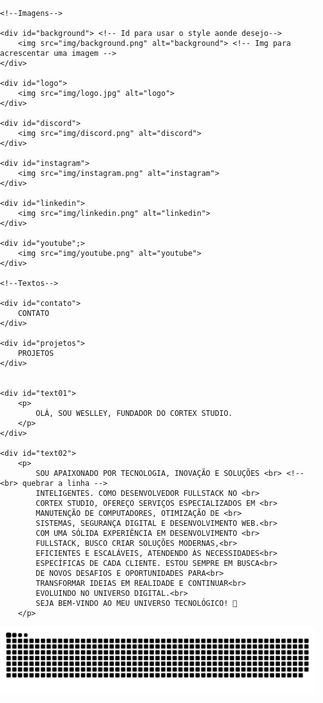 <!DOCTYPE html>
<html lang="pt-br">
<head>
    <meta charset="UTF-8">
    <meta name="viewport" content="width=device-width, initial-scale=1.0">
    <title>github</title>

<style>
    /* Define que o body ocupara toda a tela */
    body {
        width: 100%;
        height: 100vh; /* 100% da altura da tela */
        margin: 0;
        padding: 0;
        box-sizing: border-box;
        overflow-x: hidden; /* Evita barra de rolagem horizontal */
    }

    /*Define o fundo*/
    #background img {
        background-size: cover; /* Faz a imagem cobrir toda a tela */
        background-position: center; /* Centraliza a imagem */
        background-repeat: no-repeat; /* Evita repetição */
        width: 100%;
        height: 100vh; /* 100% da altura da tela */

    }
    
    #logo img {
        width: 350px; /* Ajuste o tamanho conforme necessário */
        border-radius: 300%;
    }

    /*Define de imagens*/
    #logo {
        position: absolute;
        left: 138px;
        top: 110px;
    }

    #instagram img {
        position: absolute;
        left: 159px;
        top: 491px;
    }

    #youtube img {
        position: absolute;
        left: 233px;
        top: 491px;
    }

    #discord img {
        position: absolute;
        left: 320px;
        top: 491px;
    }

    #linkedin img {
        position: absolute;
        left: 407px;
        top: 491px;
    }

    /* Textos */
    #projetos {
        font-family: 'Roboto' , sans-serif;
        font-size: 32px;
        color: #817FAD;
        position: absolute;
        left: 813px;
        top: 50px;
    }

    #contato {
        font-family: 'Roboto' , sans-serif;
        font-size: 32px;
        color: #817FAD;
        position: absolute;
        left: 1013px;
        top: 50px;
    }

    #text01 p{
        font-family: 'Roboto' , sans-serif; /*mudar a fonte*/ 
        font-size: 20px ; /*mudar o tamanho da fonte*/
        color: #E0E0E0; /*mudar a cor*/   
        position: absolute;
        left: 650px;
        top: 110px;
        text-align: center; /*deixar alinhado o texto*/ 
    }

    #text02 p{
        font-family: 'Roboto' , sans-serif;
        font-size: 20px; 
        color: #B8B8D1;
        position: absolute;
        left: 611px;
        top: 146px;
        text-align: center;
    }
</style>


</head>
<body>

    <!--Imagens-->

    <div id="background"> <!-- Id para usar o style aonde desejo-->
        <img src="img/background.png" alt="background"> <!-- Img para acrescentar uma imagem -->
    </div>

    <div id="logo"> 
        <img src="img/logo.jpg" alt="logo">
    </div>

    <div id="discord">
        <img src="img/discord.png" alt="discord">
    </div>
    
    <div id="instagram">
        <img src="img/instagram.png" alt="instagram">
    </div>

    <div id="linkedin">
        <img src="img/linkedin.png" alt="linkedin">
    </div>

    <div id="youtube";>
        <img src="img/youtube.png" alt="youtube">
    </div>

    <!--Textos-->

    <div id="contato">
        CONTATO
    </div>

    <div id="projetos">
        PROJETOS
    </div>


    <div id="text01">
        <p>
            OLÁ, SOU WESLLEY, FUNDADOR DO CORTEX STUDIO.
        </p>
    </div>

    <div id="text02">
        <p>
            SOU APAIXONADO POR TECNOLOGIA, INOVAÇÃO E SOLUÇÕES <br> <!-- <br> quebrar a linha -->
            INTELIGENTES. COMO DESENVOLVEDOR FULLSTACK NO <br>
            CORTEX STUDIO, OFEREÇO SERVIÇOS ESPECIALIZADOS EM <br>
            MANUTENÇÃO DE COMPUTADORES, OTIMIZAÇÃO DE <br>
            SISTEMAS, SEGURANÇA DIGITAL E DESENVOLVIMENTO WEB.<br>
            COM UMA SÓLIDA EXPERIÊNCIA EM DESENVOLVIMENTO <br>
            FULLSTACK, BUSCO CRIAR SOLUÇÕES MODERNAS,<br>
            EFICIENTES E ESCALÁVEIS, ATENDENDO ÀS NECESSIDADES<br>
            ESPECÍFICAS DE CADA CLIENTE. ESTOU SEMPRE EM BUSCA<br>
            DE NOVOS DESAFIOS E OPORTUNIDADES PARA<br>
            TRANSFORMAR IDEIAS EM REALIDADE E CONTINUAR<br>
            EVOLUINDO NO UNIVERSO DIGITAL.<br>
            SEJA BEM-VINDO AO MEU UNIVERSO TECNOLÓGICO! 🚀
        </p>
</div>

</body>
</html>

![GitHub Snake](https://github.com/Platane/snk/raw/output/github-contribution-grid-snake.svg)
